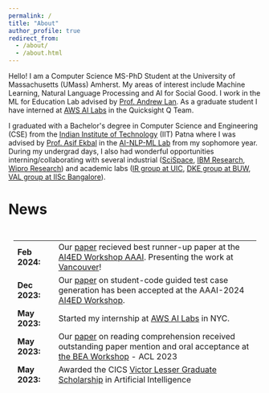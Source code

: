 ```yaml
---
permalink: /
title: "About"
author_profile: true
redirect_from: 
  - /about/
  - /about.html
---
```


Hello! I am a Computer Science MS-PhD Student at the University of Massachusetts (UMass) Amherst. My areas of interest include Machine Learning, Natural Language Processing and AI for Social Good. I work in the ML for Education Lab advised by [Prof. Andrew Lan](https://people.umass.edu/~andrewlan/?_gl=1*1o47w5j*_gcl_au*MjA1MzQ2NzgyLjE2OTc0ODMwMTU.*_ga*MTE5NjcxOTM3NS4xNjY0MjQ5NTAz*_ga_21RLS0L7EB*MTcwMjkzNzE0Ni4xNjEuMC4xNzAyOTM3MTQ2LjAuMC4w). As a graduate student I have interned at [AWS AI Labs](https://www.amazon.science/) in the Quicksight Q Team. 


I graduated with a Bachelor's degree in Computer Science and Engineering (CSE) from the [Indian Institute of Technology](https://www.iitp.ac.in/) (IIT) Patna where I was advised by [Prof. Asif Ekbal](https://www.asifekbal.com/) in the [AI-NLP-ML Lab](https://www.iitp.ac.in/~ai-nlp-ml/) from my sophomore year. During my undergrad days, I also had wonderful opportunities interning/collaborating with several industrial ([SciSpace](https://typeset.io/), [IBM Research](https://research.ibm.com/), [Wipro Research](https://www.wipro.com/innovation/research/)) and academic labs ([IR group at UIC](https://www.cs.uic.edu/~cornelia/index.html), [DKE group at BUW](https://gipplab.org/), [VAL group at IISc Bangalore](https://val.cds.iisc.ac.in/)).


News
======

<div style="height: 300px; overflow: auto; padding: 10px;">
    <style>
        td { font-size: 16px; border: none; }
    </style>
    <table>
        <col width="100px">
        <col width="650px">
        <tr><td><b>Feb 2024:</b></td><td>Our <a href="https://arxiv.org/abs/2402.07081">paper</a> recieved best runner-up paper at the <a href="https://ai4ed.cc/">AI4ED Workshop AAAI</a>. Presenting the work at <a href="https://aaai.org/aaai-conference/">Vancouver</a>!</td></tr>
        <tr><td><b>Dec 2023:</b></td><td>Our <a href="https://arxiv.org/abs/2402.07081">paper</a> on student-code guided test case generation has been accepted at the AAAI-2024  <a href="https://ai4ed.cc/">AI4ED Workshop</a>.</td></tr>
        <tr><td><b>May 2023:</b></td><td>Started my internship at <a href="https://www.amazon.science/">AWS AI Labs</a> in NYC.</td></tr>
        <tr><td><b>May 2023:</b></td><td>Our <a href="https://aclanthology.org/2023.bea-1.22/">paper</a> on reading comprehension received outstanding paper mention and oral acceptance at <a href="https://sig-edu.org/bea/2023">the BEA Workshop</a> - ACL 2023</td></tr>
        <tr><td><b>May 2023:</b></td><td>Awarded the CICS <a href="https://www.cics.umass.edu/support">Victor Lesser Graduate Scholarship</a> in Artificial Intelligence</td></tr>
        <tr><td><b>April 2023:</b></td><td>Our <a href="https://arxiv.org/abs/2305.16165">paper</a> on Causal Discovery in Knowledge Tracing has been accepted at <a href="https://educationaldatamining.org/edm2023/">EDM 2023</a></td></tr>
        <tr><td><b>Jan 2023:</b></td><td>Awarded the CICS <a href="https://www.umass.edu/gateway/article/computing-common-good-0">Common Good Fellowship</a> for Spring 2023</td></tr>
        <tr><td><b>Sept 2022:</b></td><td>Our <a href="https://aclanthology.org/2022.findings-aacl.43/">paper</a> on emotion and novelty aware multi-lingual multimodal misinformation detection has been accepted at <a href="http://www.ijcnlp-aacl2023.org/">AACL-IJCNLP 2023</a></td></tr>
        <tr><td><b>Sept 2022:</b></td><td>Started my MS-PhD in Computer Science at <a href="https://www.cics.umass.edu/">UMass Amherst</a> and awarded the CICS doctoral scolarship for incoming students. I will be working in the ML for Education lab with <a href="https://www.cics.umass.edu/people/lan-andrew">Prof. Andrew Lan</a></td></tr>
    </table>
</div>